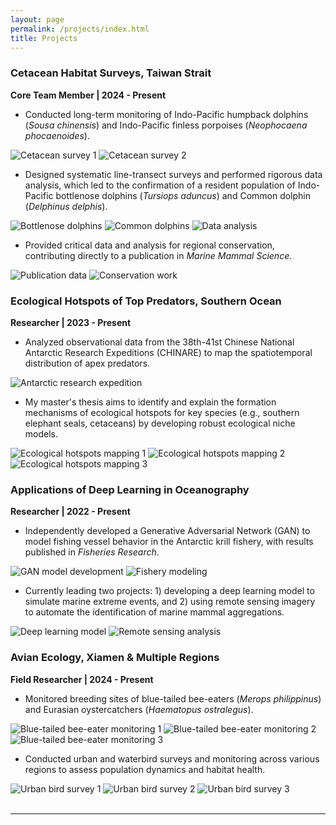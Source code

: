 ```yaml
---
layout: page
permalink: /projects/index.html
title: Projects
---
```


[//]: # (## Fieldwork and Research Experience)

### Cetacean Habitat Surveys, Taiwan Strait
**Core Team Member | 2024 - Present**

- Conducted long-term monitoring of Indo-Pacific humpback dolphins (*Sousa chinensis*) and Indo-Pacific finless porpoises (*Neophocaena phocaenoides*).

<div class="image-grid-2">
<img src="/gallery/033.jpg" alt="Cetacean survey 1">
<img src="/gallery/034.jpg" alt="Cetacean survey 2">
</div>

- Designed systematic line-transect surveys and performed rigorous data analysis, which led to the confirmation of a resident population of Indo-Pacific bottlenose dolphins (*Tursiops aduncus*) and Common dolphin (*Delphinus delphis*).

<div class="image-grid">
<img src="/gallery/035.jpg" alt="Bottlenose dolphins">
<img src="/gallery/036.jpg" alt="Common dolphins">
<img src="/gallery/037.jpg" alt="Data analysis">
</div>

- Provided critical data and analysis for regional conservation, contributing directly to a publication in *Marine Mammal Science*.

<div class="image-grid-2">
<img src="/gallery/038.png" alt="Publication data">
<img src="/gallery/039.jpg" alt="Conservation work">
</div>

### Ecological Hotspots of Top Predators, Southern Ocean
**Researcher | 2023 - Present**

- Analyzed observational data from the 38th-41st Chinese National Antarctic Research Expeditions (CHINARE) to map the spatiotemporal distribution of apex predators.

<div class="single-image">
<img src="/gallery/040.jpg" alt="Antarctic research expedition">
</div>

- My master's thesis aims to identify and explain the formation mechanisms of ecological hotspots for key species (e.g., southern elephant seals, cetaceans) by developing robust ecological niche models.

<div class="image-grid">
<img src="/gallery/041.jpg" alt="Ecological hotspots mapping 1">
<img src="/gallery/042.jpg" alt="Ecological hotspots mapping 2">
<img src="/gallery/043.jpg" alt="Ecological hotspots mapping 3">
</div>

### Applications of Deep Learning in Oceanography
**Researcher | 2022 - Present**

- Independently developed a Generative Adversarial Network (GAN) to model fishing vessel behavior in the Antarctic krill fishery, with results published in *Fisheries Research*.

<div class="image-grid-2">
<img src="/gallery/044.jpg" alt="GAN model development">
<img src="/gallery/045.JPG" alt="Fishery modeling">
</div>

- Currently leading two projects: 1) developing a deep learning model to simulate marine extreme events, and 2) using remote sensing imagery to automate the identification of marine mammal aggregations.

<div class="image-grid-2">
<img src="/gallery/046.png" alt="Deep learning model">
<img src="/gallery/047.png" alt="Remote sensing analysis">
</div>

### Avian Ecology, Xiamen & Multiple Regions
**Field Researcher | 2024 - Present**

- Monitored breeding sites of blue-tailed bee-eaters (*Merops philippinus*) and Eurasian oystercatchers (*Haematopus ostralegus*).

<div class="image-grid">
<img src="/gallery/030.jpg" alt="Blue-tailed bee-eater monitoring 1">
<img src="/gallery/031.jpg" alt="Blue-tailed bee-eater monitoring 2">
<img src="/gallery/048.jpg" alt="Blue-tailed bee-eater monitoring 3">
</div>

- Conducted urban and waterbird surveys and monitoring across various regions to assess population dynamics and habitat health.

<div class="image-grid">
<img src="/gallery/027.jpg" alt="Urban bird survey 1">
<img src="/gallery/028.jpg" alt="Urban bird survey 2">
<img src="/gallery/029.jpg" alt="Urban bird survey 3">
</div>

<br>

---
